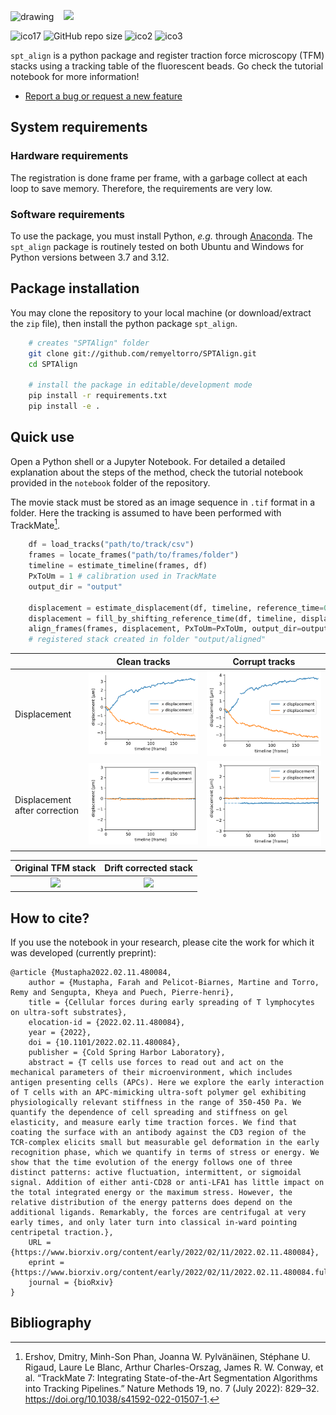 <img src="https://www.univ-amu.fr/system/files/2021-01/DIRCOM-Logo_AMU_CMJN.png" alt="drawing" width="150"/> &nbsp;&nbsp; <img src="https://centuri-livingsystems.org/wp-content/uploads/2018/02/logo-CENTURI-horizontal-azur-retina.png" width="150"/>

![ico17](https://github.com/remyeltorro/SPTAlign/actions/workflows/test.yml/badge.svg)
![GitHub repo size](https://img.shields.io/github/repo-size/remyeltorro/SPTAlign)
![ico2](https://img.shields.io/github/forks/remyeltorro/SPTAlign?link=https%3A%2F%2Fgithub.com%2Fremyeltorro%2FSPTAlign%2Fforks)
![ico3](https://img.shields.io/github/stars/remyeltorro/SPTAlign?link=https%3A%2F%2Fgithub.com%2Fremyeltorro%2FSPTAlign%2Fstargazers)


`spt_align` is a python package and register traction force microscopy (TFM) stacks using a tracking table of the fluorescent beads. Go check the tutorial notebook for more information!

-   [Report a bug or request a new feature](https://github.com/remyeltorro/celldetective/issues/new/choose)


## System requirements

### Hardware requirements

The registration is done frame per frame, with a garbage collect at each loop to save memory. Therefore, the requirements are very low.

### Software requirements

To use the package, you must install Python, *e.g.* through
[Anaconda](https://www.anaconda.com/download). The `spt_align` package is routinely tested on both Ubuntu and Windows for Python versions between 3.7 and 3.12.


## Package installation

You may clone the repository to your local machine (or download/extract the `zip` file), then install the python package `spt_align`. 

``` bash
    # creates "SPTAlign" folder
    git clone git://github.com/remyeltorro/SPTAlign.git
    cd SPTAlign

    # install the package in editable/development mode
    pip install -r requirements.txt
    pip install -e .
```

## Quick use

Open a Python shell or a Jupyter Notebook. For detailed a detailed explanation about the steps of the method, check the tutorial notebook provided in the `notebook` folder of the repository. 

The movie stack must be stored as an image sequence in `.tif` format in a folder. Here the tracking is assumed to have been performed with TrackMate[^1].


``` python
	df = load_tracks("path/to/track/csv")
	frames = locate_frames("path/to/frames/folder")
	timeline = estimate_timeline(frames, df)
	PxToUm = 1 # calibration used in TrackMate
	output_dir = "output"

	displacement = estimate_displacement(df, timeline, reference_time=0, nbr_tracks_threshold=30)
	displacement = fill_by_shifting_reference_time(df, timeline, displacement, nbr_tracks_threshold=30, from_origin=True)
	align_frames(frames, displacement, PxToUm=PxToUm, output_dir=output_dir,return_stack=False)
	# registered stack created in folder "output/aligned"

```

<div align="center">

|                                | Clean tracks | Corrupt tracks |
|--------------------------------|--------------|----------------|
| Displacement                   | ![](_figures/displacement_clean.png)             | ![](_figures/displacement_corrupt.png)               |
| Displacement  after correction | ![](_figures/retracking-clean.png)            | ![](_figures/retracking-corrupt.png)               |

</div>


<div align="center">
  
Original TFM stack             |  Drift corrected stack
:-------------------------:|:-------------------------:
![](_figures/drift.gif)  |  ![](_figures/drift_corrected.gif)
  
</div>


## How to cite?

If you use the notebook in your research, please cite the work for which it was developed (currently preprint):

``` raw
@article {Mustapha2022.02.11.480084,
	author = {Mustapha, Farah and Pelicot-Biarnes, Martine and Torro, Remy and Sengupta, Kheya and Puech, Pierre-henri},
	title = {Cellular forces during early spreading of T lymphocytes on ultra-soft substrates},
	elocation-id = {2022.02.11.480084},
	year = {2022},
	doi = {10.1101/2022.02.11.480084},
	publisher = {Cold Spring Harbor Laboratory},
	abstract = {T cells use forces to read out and act on the mechanical parameters of their microenvironment, which includes antigen presenting cells (APCs). Here we explore the early interaction of T cells with an APC-mimicking ultra-soft polymer gel exhibiting physiologically relevant stiffness in the range of 350-450 Pa. We quantify the dependence of cell spreading and stiffness on gel elasticity, and measure early time traction forces. We find that coating the surface with an antibody against the CD3 region of the TCR-complex elicits small but measurable gel deformation in the early recognition phase, which we quantify in terms of stress or energy. We show that the time evolution of the energy follows one of three distinct patterns: active fluctuation, intermittent, or sigmoidal signal. Addition of either anti-CD28 or anti-LFA1 has little impact on the total integrated energy or the maximum stress. However, the relative distribution of the energy patterns does depend on the additional ligands. Remarkably, the forces are centrifugal at very early times, and only later turn into classical in-ward pointing centripetal traction.},
	URL = {https://www.biorxiv.org/content/early/2022/02/11/2022.02.11.480084},
	eprint = {https://www.biorxiv.org/content/early/2022/02/11/2022.02.11.480084.full.pdf},
	journal = {bioRxiv}
}
```

## Bibliography

[^1]: Ershov, Dmitry, Minh-Son Phan, Joanna W. Pylvänäinen, Stéphane U. Rigaud, Laure Le Blanc, Arthur Charles-Orszag, James R. W. Conway, et al. “TrackMate 7: Integrating State-of-the-Art Segmentation Algorithms into Tracking Pipelines.” Nature Methods 19, no. 7 (July 2022): 829–32. https://doi.org/10.1038/s41592-022-01507-1.
